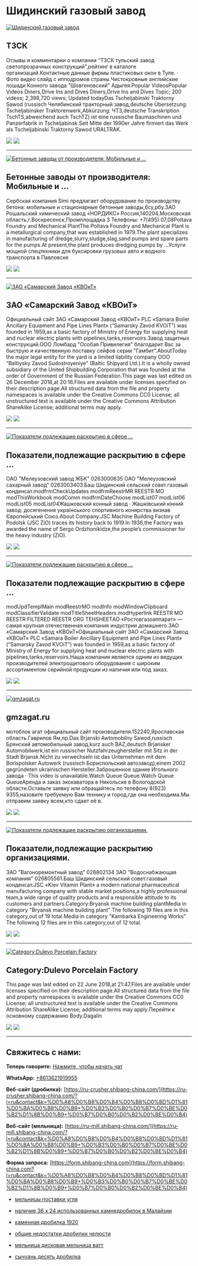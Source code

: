 # Шидинский газовый завод

<a href="https://swt.shibang-china.com/?l=ru&img&k=%D0%A8%D0%B8%D0%B4%D0%B8%D0%BD%D1%81%D0%BA%D0%B8%D0%B9+%D0%B3%D0%B0%D0%B7%D0%BE%D0%B2%D1%8B%D0%B9+%D0%B7%D0%B0%D0%B2%D0%BE%D0%B4" target="_blank">![Шидинский газовый завод](http://static.shibang-china.com/all-800x300/1216.jpg)</a>

## ТЗСК
Отзывы и комментарии о компании &quot;ТЗСК тульский завод светопрозрачных конструкций&quot;,рейтинг в каталоге организаций.Контактные данные фирмы пластиковых окон в Туле.&nbsp;&#0183;&#32;Фото видео слайд с ипподромов страны.Чистокровные английские лошади Конного завода &quot;Шовгеновский&quot; Адыгея.Popular VideosPopular Videos Diners,Drive Ins and Dives Diners,Drive Ins and Dives Topic; 200 videos; 2,398,720 views; Updated todayDas Tscheljabinski Traktorny Sawod (russisch Челябинский тракторный завод,deutsche &#220;bersetzung: Tscheljabinsker Traktorenwerk,Abk&#252;rzung: ЧТЗ,deutsche Transkription TschTS,abweichend auch TschTZ) ist eine russische Baumaschinen und Panzerfabrik in Tscheljabinsk.Seit Mitte der 1990er Jahre firmiert das Werk als Tscheljabinski Traktorny Sawod URALTRAK.


<a href="https://whatsapp.shibangsoft.com/WhatsApp.php" target="_blank" title="WhatsApp">![](http://static.shibang-china.com/icon/whatsapp.png)</a> <a href="https://swt.shibang-china.com/?l=ru&icon&k=%D0%A8%D0%B8%D0%B4%D0%B8%D0%BD%D1%81%D0%BA%D0%B8%D0%B9+%D0%B3%D0%B0%D0%B7%D0%BE%D0%B2%D1%8B%D0%B9+%D0%B7%D0%B0%D0%B2%D0%BE%D0%B4" target="_blank">![](http://static.shibang-china.com/icon/chat-ru.png)</a>

---

<a href="https://swt.shibang-china.com/?l=ru&img&k=%D0%A8%D0%B8%D0%B4%D0%B8%D0%BD%D1%81%D0%BA%D0%B8%D0%B9+%D0%B3%D0%B0%D0%B7%D0%BE%D0%B2%D1%8B%D0%B9+%D0%B7%D0%B0%D0%B2%D0%BE%D0%B4" target="_blank">![Бетонные заводы от производителя: Мобильные и …](http://static.shibang-china.com/all-800x300/527.jpg)</a>

## Бетонные заводы от производителя: Мобильные и …
Сербская компания Simi предлагает оборудование по производству бетона: мобильные и стационарные бетонные заводы,бсу,рбу.ЗАО Рошальский химический завод &#171;НОРДИКС&#187; Россия,140204,Московская область,г.Воскресенск,Промплощадка 3 Телефоны: +7(495) 07,08Poltava Foundry and Mechanical PlantThe Poltava Foundry and Mechanical Plant is a metallurgical company,that was established in 1979.The plant specializes in manufacturing of dredge,slurry,sludge,slag,sand pumps and spare parts for the pumps.At present,the plant produces dredging pumps by …Услуги мощной спецтехники для буксировки грузовых авто и водного транспорта в Павловске


<a href="https://whatsapp.shibangsoft.com/WhatsApp.php" target="_blank" title="WhatsApp">![](http://static.shibang-china.com/icon/whatsapp.png)</a> <a href="https://swt.shibang-china.com/?l=ru&icon&k=%D0%A8%D0%B8%D0%B4%D0%B8%D0%BD%D1%81%D0%BA%D0%B8%D0%B9+%D0%B3%D0%B0%D0%B7%D0%BE%D0%B2%D1%8B%D0%B9+%D0%B7%D0%B0%D0%B2%D0%BE%D0%B4" target="_blank">![](http://static.shibang-china.com/icon/chat-ru.png)</a>

---

<a href="https://swt.shibang-china.com/?l=ru&img&k=%D0%A8%D0%B8%D0%B4%D0%B8%D0%BD%D1%81%D0%BA%D0%B8%D0%B9+%D0%B3%D0%B0%D0%B7%D0%BE%D0%B2%D1%8B%D0%B9+%D0%B7%D0%B0%D0%B2%D0%BE%D0%B4" target="_blank">![ЗАО &#171;Самарский Завод &#171;КВОиТ&#187;](http://static.shibang-china.com/all-800x300/701.jpg)</a>

## ЗАО &#171;Самарский Завод &#171;КВОиТ&#187;
Официальный сайт ЗАО &#171;Самарский Завод &#171;КВОиТ&#187; PLC &#171;Samara Boiler Ancillary Equipment and Pipe Lines Plant&#187; (“Samarsky Zavod KVOiT”) was founded in 1959,as a basic factory of Ministry of Energy for supplying heat and nuclear electric plants with pipelines,tanks,reservoirs.Завод защитных конструкций.ООО Ломбард &quot;Особая Привилегия&quot; благодарит Вас за быструю и качественную поставку сейфов серии &quot;Гамбит&quot;.AboutToday the major legal entity for the yard is a limited liability company OOO “Baltiysky Zavod Sudostroyeniye” (Baltic Shipyard Ltd.).It is a wholly owned subsidiary of the United Shipbuilding Corporation that was founded at the order of Government of the Russian Federation.This page was last edited on 26 December 2018,at 20:16.Files are available under licenses specified on their description page.All structured data from the file and property namespaces is available under the Creative Commons CC0 License; all unstructured text is available under the Creative Commons Attribution ShareAlike License; additional terms may apply.


<a href="https://whatsapp.shibangsoft.com/WhatsApp.php" target="_blank" title="WhatsApp">![](http://static.shibang-china.com/icon/whatsapp.png)</a> <a href="https://swt.shibang-china.com/?l=ru&icon&k=%D0%A8%D0%B8%D0%B4%D0%B8%D0%BD%D1%81%D0%BA%D0%B8%D0%B9+%D0%B3%D0%B0%D0%B7%D0%BE%D0%B2%D1%8B%D0%B9+%D0%B7%D0%B0%D0%B2%D0%BE%D0%B4" target="_blank">![](http://static.shibang-china.com/icon/chat-ru.png)</a>

---

<a href="https://swt.shibang-china.com/?l=ru&img&k=%D0%A8%D0%B8%D0%B4%D0%B8%D0%BD%D1%81%D0%BA%D0%B8%D0%B9+%D0%B3%D0%B0%D0%B7%D0%BE%D0%B2%D1%8B%D0%B9+%D0%B7%D0%B0%D0%B2%D0%BE%D0%B4" target="_blank">![Показатели,подлежащие раскрытию в сфере …](http://static.shibang-china.com/all-800x300/289.jpg)</a>

## Показатели,подлежащие раскрытию в сфере …
ОАО &quot;Мелеузовский завод ЖБК&quot; 0263000635 ОАО &quot;Мелеузовский сахарный завод&quot; 0263003403.Баш Шидинский сельский совет.газовый конденсат.modfrmCheckUpdates modfrmReestrMR REESTR MO modThisWorkbook modComm modfrmDateChoose modList07 modList06 modList05 modList04Жашковский конный завод&nbsp;&#0183;&#32;Жашківський кінний завод: досягенення українського спортивного конярства визнав Європейський Союз.About Company.JSC Machine Building Factory of Podolsk (JSC ZiO) traces its history back to 1919.In 1936,the Factory was awarded the name of Sergo Ordzhonikidze,the people’s commissioner for the heavy industry (ZiO).


<a href="https://whatsapp.shibangsoft.com/WhatsApp.php" target="_blank" title="WhatsApp">![](http://static.shibang-china.com/icon/whatsapp.png)</a> <a href="https://swt.shibang-china.com/?l=ru&icon&k=%D0%A8%D0%B8%D0%B4%D0%B8%D0%BD%D1%81%D0%BA%D0%B8%D0%B9+%D0%B3%D0%B0%D0%B7%D0%BE%D0%B2%D1%8B%D0%B9+%D0%B7%D0%B0%D0%B2%D0%BE%D0%B4" target="_blank">![](http://static.shibang-china.com/icon/chat-ru.png)</a>

---

<a href="https://swt.shibang-china.com/?l=ru&img&k=%D0%A8%D0%B8%D0%B4%D0%B8%D0%BD%D1%81%D0%BA%D0%B8%D0%B9+%D0%B3%D0%B0%D0%B7%D0%BE%D0%B2%D1%8B%D0%B9+%D0%B7%D0%B0%D0%B2%D0%BE%D0%B4" target="_blank">![Показатели подлежащие раскрытию в сфере …](http://static.shibang-china.com/all-800x300/506.jpg)</a>

## Показатели подлежащие раскрытию в сфере …
modUpdTemplMain modReestrMO modInfo modWindowClipboard modClassifierValidate modTitleSheetHeaders modHyperlink REESTR MO REESTR FILTERED REESTR ORG TEHSHEETАО &#171;Ростовгазоаппарат&#187; — самая крупная отечественная компания индустрии домашнего.ЗАО &#171;Самарский Завод &#171;КВОиТ&#187;Официальный сайт ЗАО &#171;Самарский Завод &#171;КВОиТ&#187; PLC &#171;Samara Boiler Ancillary Equipment and Pipe Lines Plant&#187; (“Samarsky Zavod KVOiT”) was founded in 1959,as a basic factory of Ministry of Energy for supplying heat and nuclear electric plants with pipelines,tanks,reservoirs.Наша компания является одним из ведущих производителей электрощитового оборудования с широким ассортиментом серийной продукции из наличия или под заказ.


<a href="https://whatsapp.shibangsoft.com/WhatsApp.php" target="_blank" title="WhatsApp">![](http://static.shibang-china.com/icon/whatsapp.png)</a> <a href="https://swt.shibang-china.com/?l=ru&icon&k=%D0%A8%D0%B8%D0%B4%D0%B8%D0%BD%D1%81%D0%BA%D0%B8%D0%B9+%D0%B3%D0%B0%D0%B7%D0%BE%D0%B2%D1%8B%D0%B9+%D0%B7%D0%B0%D0%B2%D0%BE%D0%B4" target="_blank">![](http://static.shibang-china.com/icon/chat-ru.png)</a>

---

<a href="https://swt.shibang-china.com/?l=ru&img&k=%D0%A8%D0%B8%D0%B4%D0%B8%D0%BD%D1%81%D0%BA%D0%B8%D0%B9+%D0%B3%D0%B0%D0%B7%D0%BE%D0%B2%D1%8B%D0%B9+%D0%B7%D0%B0%D0%B2%D0%BE%D0%B4" target="_blank">![gmzagat.ru](http://static.shibang-china.com/all-800x300/980.jpg)</a>

## gmzagat.ru
мотоблок агат официальный сайт производителя.152240,Ярославская область.Гаврилов Ям,пр.Das Brjanski Awtomobilny Sawod,russisch Брянский автомобильный завод,kurz auch BAZ,deutsch Brjansker Automobilwerk,ist ein russischer Nutzfahrzeughersteller mit Sitz in der Stadt Brjansk.Nicht zu verwechseln ist das Unternehmen mit dem Borispolsker Autowerk (russisch Бориспольский автозавод),einem 2002 gegr&#252;ndeten ukrainischen Hersteller.Заброшенное здание Игольного завода&nbsp;&#0183;&#32;This video is unavailable.Watch Queue Queue.Watch Queue QueueАренда и заказ экскаватора в Никольске в Вологодской области.Оставьте заявку или обращайтесь по телефону 8(923) 9355,назовите требуемую Вам технику и город,где она необходима.Мы отправим заявку всем,кто сдает её в.


<a href="https://whatsapp.shibangsoft.com/WhatsApp.php" target="_blank" title="WhatsApp">![](http://static.shibang-china.com/icon/whatsapp.png)</a> <a href="https://swt.shibang-china.com/?l=ru&icon&k=%D0%A8%D0%B8%D0%B4%D0%B8%D0%BD%D1%81%D0%BA%D0%B8%D0%B9+%D0%B3%D0%B0%D0%B7%D0%BE%D0%B2%D1%8B%D0%B9+%D0%B7%D0%B0%D0%B2%D0%BE%D0%B4" target="_blank">![](http://static.shibang-china.com/icon/chat-ru.png)</a>

---

<a href="https://swt.shibang-china.com/?l=ru&img&k=%D0%A8%D0%B8%D0%B4%D0%B8%D0%BD%D1%81%D0%BA%D0%B8%D0%B9+%D0%B3%D0%B0%D0%B7%D0%BE%D0%B2%D1%8B%D0%B9+%D0%B7%D0%B0%D0%B2%D0%BE%D0%B4" target="_blank">![Показатели,подлежащие раскрытию организациями.](http://static.shibang-china.com/all-800x300/999.jpg)</a>

## Показатели,подлежащие раскрытию организациями.
ЗАО &quot;Вагоноремонтный завод&quot; 026802134 ЗАО &quot;Водоснабжающая компания&quot; 026805561.Баш Шидинский сельский совет.газовый конденсат.JSC &#171;Kiev Vitamin Plant&#187; a modern national pharmaceutical manufacturing company with stable market positions,a highly professional team,a wide range of quality products and a responsible attitude to its customers and partners.Category:Bryansk machine building plantMedia in category &quot;Bryansk machine building plant&quot; The following 19 files are in this category,out of 19 total.Media in category &quot;Kambarka Engineering Works&quot; The following 12 files are in this category,out of 12 total.


<a href="https://whatsapp.shibangsoft.com/WhatsApp.php" target="_blank" title="WhatsApp">![](http://static.shibang-china.com/icon/whatsapp.png)</a> <a href="https://swt.shibang-china.com/?l=ru&icon&k=%D0%A8%D0%B8%D0%B4%D0%B8%D0%BD%D1%81%D0%BA%D0%B8%D0%B9+%D0%B3%D0%B0%D0%B7%D0%BE%D0%B2%D1%8B%D0%B9+%D0%B7%D0%B0%D0%B2%D0%BE%D0%B4" target="_blank">![](http://static.shibang-china.com/icon/chat-ru.png)</a>

---

<a href="https://swt.shibang-china.com/?l=ru&img&k=%D0%A8%D0%B8%D0%B4%D0%B8%D0%BD%D1%81%D0%BA%D0%B8%D0%B9+%D0%B3%D0%B0%D0%B7%D0%BE%D0%B2%D1%8B%D0%B9+%D0%B7%D0%B0%D0%B2%D0%BE%D0%B4" target="_blank">![Category:Dulevo Porcelain Factory](http://static.shibang-china.com/all-800x300/1157.jpg)</a>

## Category:Dulevo Porcelain Factory
This page was last edited on 22 June 2018,at 21:47.Files are available under licenses specified on their description page.All structured data from the file and property namespaces is available under the Creative Commons CC0 License; all unstructured text is available under the Creative Commons Attribution ShareAlike License; additional terms may apply.Перейти к основному содержанию Body.Dagalin

<a href="https://whatsapp.shibangsoft.com/WhatsApp.php" target="_blank" title="WhatsApp">![](http://static.shibang-china.com/icon/whatsapp.png)</a> <a href="https://swt.shibang-china.com/?l=ru&icon&k=%D0%A8%D0%B8%D0%B4%D0%B8%D0%BD%D1%81%D0%BA%D0%B8%D0%B9+%D0%B3%D0%B0%D0%B7%D0%BE%D0%B2%D1%8B%D0%B9+%D0%B7%D0%B0%D0%B2%D0%BE%D0%B4" target="_blank">![](http://static.shibang-china.com/icon/chat-ru.png)</a>

---
## Свяжитесь с нами:

**Теперь говорите:** [Нажмите, чтобы начать чат](https://swt.shibang-china.com?l=ru&contact&k=%D0%A8%D0%B8%D0%B4%D0%B8%D0%BD%D1%81%D0%BA%D0%B8%D0%B9+%D0%B3%D0%B0%D0%B7%D0%BE%D0%B2%D1%8B%D0%B9+%D0%B7%D0%B0%D0%B2%D0%BE%D0%B4)

**WhatsApp:**  [+8613621919955](https://whatsapp.shibangsoft.com/WhatsApp.php)

**Веб-сайт (дробилка):** [https://ru-crusher.shibang-china.com/](https://ru-crusher.shibang-china.com/?l=ru&contact&k=%D0%A8%D0%B8%D0%B4%D0%B8%D0%BD%D1%81%D0%BA%D0%B8%D0%B9+%D0%B3%D0%B0%D0%B7%D0%BE%D0%B2%D1%8B%D0%B9+%D0%B7%D0%B0%D0%B2%D0%BE%D0%B4)

**Веб-сайт (мельница):** [https://ru-mill.shibang-china.com/](https://ru-mill.shibang-china.com/?l=ru&contact&k=%D0%A8%D0%B8%D0%B4%D0%B8%D0%BD%D1%81%D0%BA%D0%B8%D0%B9+%D0%B3%D0%B0%D0%B7%D0%BE%D0%B2%D1%8B%D0%B9+%D0%B7%D0%B0%D0%B2%D0%BE%D0%B4)

**Форма запроса:** [https://form.shibang-china.com](https://form.shibang-china.com?l=ru&contact&k=%D0%A8%D0%B8%D0%B4%D0%B8%D0%BD%D1%81%D0%BA%D0%B8%D0%B9+%D0%B3%D0%B0%D0%B7%D0%BE%D0%B2%D1%8B%D0%B9+%D0%B7%D0%B0%D0%B2%D0%BE%D0%B4)

* [мельницы поставки угля](../134/%D0%BC%D0%B5%D0%BB%D1%8C%D0%BD%D0%B8%D1%86%D1%8B%20%D0%BF%D0%BE%D1%81%D1%82%D0%B0%D0%B2%D0%BA%D0%B8%20%D1%83%D0%B3%D0%BB%D1%8F.md)

* [наличие 36 х 24 использованных камнедробилок в Малайзии](../135/%D0%BD%D0%B0%D0%BB%D0%B8%D1%87%D0%B8%D0%B5%2036%20%D1%85%2024%20%D0%B8%D1%81%D0%BF%D0%BE%D0%BB%D1%8C%D0%B7%D0%BE%D0%B2%D0%B0%D0%BD%D0%BD%D1%8B%D1%85%20%D0%BA%D0%B0%D0%BC%D0%BD%D0%B5%D0%B4%D1%80%D0%BE%D0%B1%D0%B8%D0%BB%D0%BE%D0%BA%20%D0%B2%20%D0%9C%D0%B0%D0%BB%D0%B0%D0%B9%D0%B7%D0%B8%D0%B8.md)

* [каменная дробилка 1920](../135/%D0%BA%D0%B0%D0%BC%D0%B5%D0%BD%D0%BD%D0%B0%D1%8F%20%D0%B4%D1%80%D0%BE%D0%B1%D0%B8%D0%BB%D0%BA%D0%B0%201920.md)

* [общие недостатки дробилки челюсти](../131/%D0%BE%D0%B1%D1%89%D0%B8%D0%B5%20%D0%BD%D0%B5%D0%B4%D0%BE%D1%81%D1%82%D0%B0%D1%82%D0%BA%D0%B8%20%D0%B4%D1%80%D0%BE%D0%B1%D0%B8%D0%BB%D0%BA%D0%B8%20%D1%87%D0%B5%D0%BB%D1%8E%D1%81%D1%82%D0%B8.md)

* [мельница дисковая мельница ватт](../131/%D0%BC%D0%B5%D0%BB%D1%8C%D0%BD%D0%B8%D1%86%D0%B0%20%D0%B4%D0%B8%D1%81%D0%BA%D0%BE%D0%B2%D0%B0%D1%8F%20%D0%BC%D0%B5%D0%BB%D1%8C%D0%BD%D0%B8%D1%86%D0%B0%20%D0%B2%D0%B0%D1%82%D1%82.md)

* [сычуань десять дробилка](../131/%D1%81%D1%8B%D1%87%D1%83%D0%B0%D0%BD%D1%8C%20%D0%B4%D0%B5%D1%81%D1%8F%D1%82%D1%8C%20%D0%B4%D1%80%D0%BE%D0%B1%D0%B8%D0%BB%D0%BA%D0%B0.md)